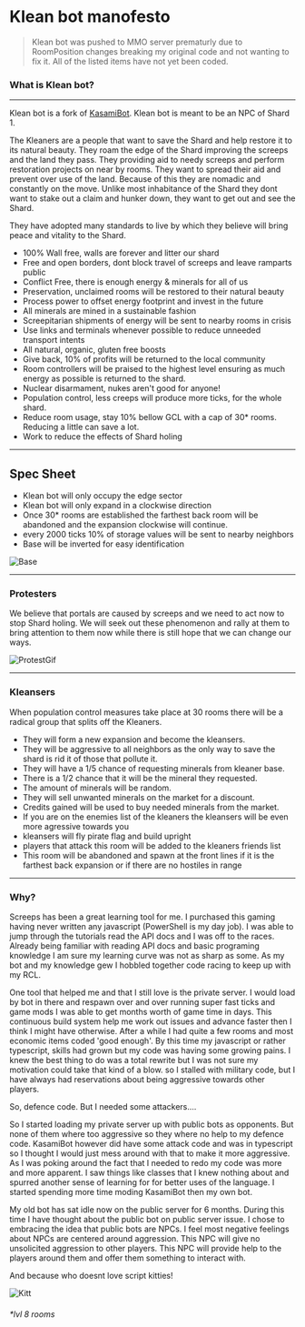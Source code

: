 # Klean bot manofesto

>Klean bot was pushed to MMO server prematurly due to RoomPosition changes breaking my original code and not wanting to fix it. All of the listed items have not yet been coded.


### What is Klean bot?
---

Klean bot is a fork of [KasamiBot](https://github.com/kasami/kasamibot). Klean bot is meant to be an NPC of Shard 1.

The Kleaners are a people that want to save the Shard and help restore it to its natural beauty. They roam the edge of the Shard improving the screeps and the land they pass. They providing aid to needy screeps and perform restoration projects on near by rooms. They want to spread their aid and prevent over use of the land. Because of this they are nomadic and constantly on the move. Unlike most inhabitance of the Shard they dont want to stake out a claim and hunker down, they want to get out and see the Shard. 

They have adopted many standards to live by which they believe will bring peace and vitality to the Shard.

* 100% Wall free, walls are forever and litter our shard
* Free and open borders, dont block travel of screeps and leave ramparts public
* Conflict Free, there is enough energy & minerals for all of us
* Preservation, unclaimed rooms will be restored to their natural beauty
* Process power to offset energy footprint and invest in the future
* All minerals are mined in a sustainable fashion
* Screepitarian shipments of energy will be sent to nearby rooms in crisis
* Use links and terminals whenever possible to reduce unneeded transport intents
* All natural, organic, gluten free boosts
* Give back, 10% of profits will be returned to the local community
* Room controllers will be praised to the highest level ensuring as much energy as possible is returned to the shard. 
* Nuclear disarmament, nukes aren't good for anyone!
* Population control, less creeps will produce more ticks, for the whole shard.
* Reduce room usage, stay 10% bellow GCL with a cap of 30* rooms. Reducing a little can save a lot. 
* Work to reduce the effects of Shard holing

---

## Spec Sheet
* Klean bot will only occupy the edge sector
* Klean bot will only expand in a clockwise direction
* Once 30* rooms are established the farthest back room will be abandoned and the expansion clockwise will continue.
* every 2000 ticks 10% of storage values will be sent to nearby neighbors
* Base will be inverted for easy identification

![Base](https://i.imgur.com/perEGMR.png)

---

### Protesters


We believe that portals are caused by screeps and we need to act now to stop Shard holing. We will seek out these phenomenon and rally at them to bring attention to them now while there is still hope that we can change our ways.

![ProtestGif](https://i.imgur.com/r2txFfa.jpg)

---

### Kleansers

When population control measures take place at 30 rooms there will be a radical group that splits off the Kleaners.

* They will form a new expansion and become the kleansers.
* They will be aggressive to all neighbors as the only way to save the shard is rid it of those that pollute it.
* They will have a 1/5 chance of requesting minerals from kleaner base.
* There is a 1/2 chance that it will be the mineral they requested.
* The amount of minerals will be random.
* They will sell unwanted minerals on the market for a discount.
* Credits gained will be used to buy needed minerals from the market.
* If you are on the enemies list of the kleaners the kleansers will be even more agressive towards you
* kleansers will fly pirate flag and build upright
* players that attack this room will be added to the kleaners friends list
* This room will be abandoned and spawn at the front lines if it is the farthest back expansion or if there are no hostiles in range

---

### Why?

Screeps has been a great learning tool for me. I purchased this gaming having never written any javascript (PowerShell is my day job). I was able to jump through the tutorials read the API docs and I was off to the races. Already being familiar with reading API docs and basic programing knowledge I am sure my learning curve was not as sharp as some. As my bot and my knowledge gew I hobbled together code racing to keep up with my RCL. 

One tool that helped me and that I still love is the private server. I would load by bot in there and respawn over and over running super fast ticks and game mods I was able to get months worth of game time in days. This continuous build system help me work out issues and advance faster then I think I might have otherwise. After a while I had quite a few rooms and most economic items coded 'good enough'. By this time my javascript or rather typescript, skills had grown but my code was having some growing pains. I knew the best thing to do was a total rewrite but I was not sure my motivation could take that kind of a blow. so I stalled with military code, but I have always had reservations about being aggressive towards other players. 

So, defence code. But I needed some attackers....

So I started loading my private server up with public bots as opponents. But none of them where too aggressive so they where no help to my defence code. KasamiBot however did have some attack code and was in typescript so I thought I would just mess around with that to make it more aggressive. As I was poking around the fact that I needed to redo my code was more and more apparent. I saw things like classes that I knew nothing about and spurred another sense of learning for for better uses of the language. I started spending more time moding KasamiBot then my own bot.

My old bot has sat idle now on the public server for 6 months. During this time I have thought about the public bot on public server issue. I chose to embracing the idea that public bots are NPCs. I feel most negative feelings about NPCs are centered around aggression. This NPC will give no unsolicited aggression to other players. This NPC will provide help to the players around them and offer them something to interact with.

And because who doesnt love script kitties!

![Kitt](https://i.chzbgr.com/full/8413491200/hBB191F41)

###### *lvl 8 rooms
